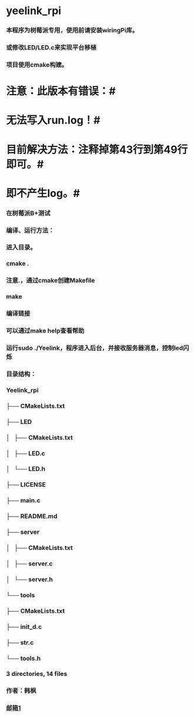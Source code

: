 # yeelink_rpi
### 本程序为树莓派专用，使用前请安装wiringPi库。
### 或修改LED/LED.c来实现平台移植
### 项目使用cmake构建。
### 
# 注意：此版本有错误：#
# 无法写入run.log！#
# 目前解决方法：注释掉第43行到第49行即可。#
# 即不产生log。#
### 
### 在树莓派B+测试
###
### 编译、运行方法：
### 进入目录。
### cmake .
### 注意.，通过cmake创建Makefile
### make
### 编译链接
### 可以通过make help查看帮助
### 运行sudo ./Yeelink，程序进入后台，并接收服务器消息，控制led闪烁
###
### 目录结构：
### Yeelink_rpi
### ├── CMakeLists.txt
### ├── LED
### │   ├── CMakeLists.txt
### │   ├── LED.c
### │   └── LED.h
### ├── LICENSE
### ├── main.c
### ├── README.md
### ├── server
### │   ├── CMakeLists.txt
### │   ├── server.c
### │   └── server.h
### └── tools
###     ├── CMakeLists.txt
###     ├── init_d.c
###     ├── str.c
###     └── tools.h
### 
### 3 directories, 14 files
### 
### 作者：韩枫
### [邮箱1](mailto:life.app.hanfeng@hotmail.com)
